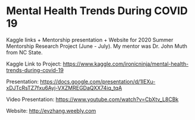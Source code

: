 # Mental Health Trends During COVID 19

Kaggle links + Mentorship presentation + Website for 2020 Summer Mentorship Research Project (June - July). My mentor was Dr. John Muth from NC State.

Kaggle Link to Project: https://www.kaggle.com/ironicninja/mental-health-trends-during-covid-19

Presentation: https://docs.google.com/presentation/d/1IEXu-xDJTcRsTZ7fxu6Ayj-VXZMREGDaQXX74iq_tqA

Video Presentation: https://www.youtube.com/watch?v=CbXtv_L8CBk

Website: http://evzhang.weebly.com
